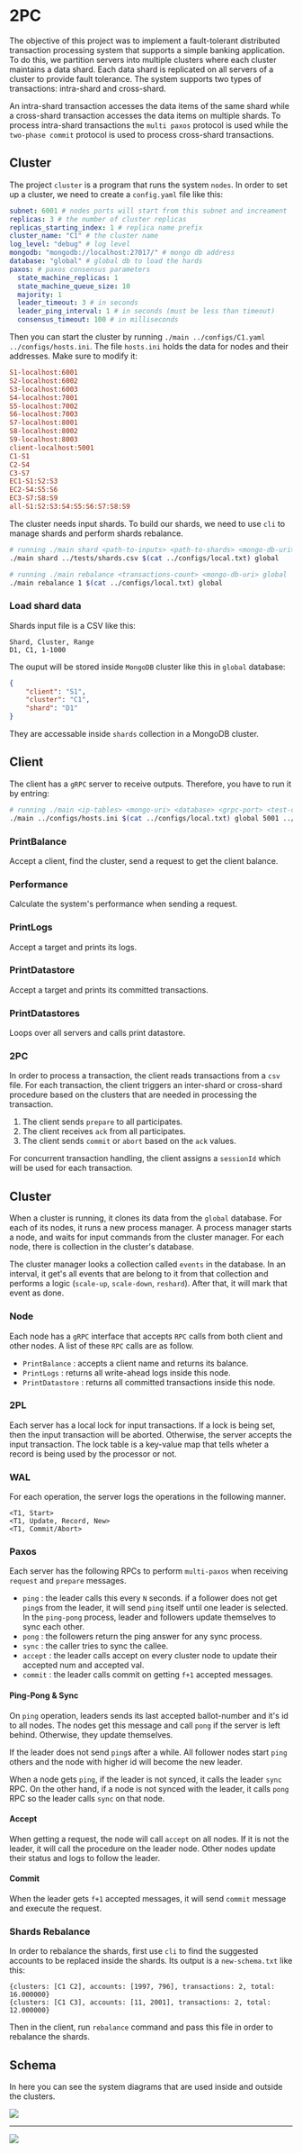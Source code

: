 # 2PC

The objective of this project was to implement a fault-tolerant distributed transaction processing system that supports a simple banking application. To do this, we partition servers into multiple clusters where each cluster maintains a data shard. Each data shard is replicated on all servers of a cluster to provide fault tolerance. The system supports two types of transactions: intra-shard and cross-shard.

An intra-shard transaction accesses the data items of the same shard while a cross-shard transaction
accesses the data items on multiple shards. To process intra-shard transactions the `multi paxos` protocol is used while the `two-phase commit` protocol is used to process cross-shard transactions.

## Cluster

The project `cluster` is a program that runs the system `nodes`. In order to set up a cluster, we need to create a `config.yaml` file like this:

```yaml
subnet: 6001 # nodes ports will start from this subnet and increament
replicas: 3 # the number of cluster replicas
replicas_starting_index: 1 # replica name prefix
cluster_name: "C1" # the cluster name
log_level: "debug" # log level
mongodb: "mongodb://localhost:27017/" # mongo db address
database: "global" # global db to load the hards
paxos: # paxos consensus parameters
  state_machine_replicas: 1
  state_machine_queue_size: 10
  majority: 1
  leader_timeout: 3 # in seconds
  leader_ping_interval: 1 # in seconds (must be less than timeout)
  consensus_timeout: 100 # in milliseconds
```

Then you can start the cluster by running `./main ../configs/C1.yaml ../configs/hosts.ini`. The file `hosts.ini` holds the data for nodes and their addresses. Make sure to modify it:

```ini
S1-localhost:6001
S2-localhost:6002
S3-localhost:6003
S4-localhost:7001
S5-localhost:7002
S6-localhost:7003
S7-localhost:8001
S8-localhost:8002
S9-localhost:8003
client-localhost:5001
C1-S1
C2-S4
C3-S7
EC1-S1:S2:S3
EC2-S4:S5:S6
EC3-S7:S8:S9
all-S1:S2:S3:S4:S5:S6:S7:S8:S9
```

The cluster needs input shards. To build our shards, we need to use `cli` to manage shards and perform shards rebalance.

```sh
# running ./main shard <path-to-inputs> <path-to-shards> <mongo-db-uri> global
./main shard ../tests/shards.csv $(cat ../configs/local.txt) global

# running ./main rebalance <transactions-count> <mongo-db-uri> global
./main rebalance 1 $(cat ../configs/local.txt) global
```

### Load shard data

Shards input file is a CSV like this:

```csv
Shard, Cluster, Range
D1, C1, 1-1000
```

The ouput will be stored inside `MongoDB` cluster like this in `global` database:

```json
{
    "client": "S1",
    "cluster": "C1",
    "shard": "D1"
}
```

They are accessable inside `shards` collection in a MongoDB cluster.

## Client

The client has a `gRPC` server to receive outputs. Therefore, you have to run it by entring:

```sh
# running ./main <ip-tables> <mongo-uri> <database> <grpc-port> <test-case-path>
./main ../configs/hosts.ini $(cat ../configs/local.txt) global 5001 ../tests/tests.csv
```

### PrintBalance

Accept a client, find the cluster, send a request to get the client balance.

### Performance

Calculate the system's performance when sending a request.

### PrintLogs

Accept a target and prints its logs.

### PrintDatastore

Accept a target and prints its committed transactions.

### PrintDatastores

Loops over all servers and calls print datastore.

### 2PC

In order to process a transaction, the client reads transactions from a `csv` file. For each transaction, the client triggers an inter-shard or cross-shard procedure based on the clusters that are needed in processing the transaction.

1. The client sends `prepare` to all participates.
2. The client receives `ack` from all participates.
3. The client sends `commit` or `abort` based on the `ack` values.

For concurrent transaction handling, the client assigns a `sessionId` which will be used for each transaction.

## Cluster

When a cluster is running, it clones its data from the `global` database. For each of its nodes, it runs a new process manager. A process manager starts a node, and waits for input commands from the cluster manager. For each node, there is collection in the cluster's database.

The cluster manager looks a collection called `events` in the database. In an interval, it get's all events that are belong to it from that collection and performs a logic (`scale-up`, `scale-down`, `reshard`). After that, it will mark that event as done.

### Node

Each node has a `gRPC` interface that accepts `RPC` calls from both client and other nodes. A list of these `RPC` calls are as follow.

- `PrintBalance` : accepts a client name and returns its balance.
- `PrintLogs` : returns all write-ahead logs inside this node.
- `PrintDatastore` : returns all committed transactions inside this node.

### 2PL

Each server has a local lock for input transactions. If a lock is being set, then the input transaction will be aborted. Otherwise, the server accepts the input transaction. The lock table is a key-value map that tells wheter a record is being used by the processor or not.

### WAL

For each operation, the server logs the operations in the following manner.

```
<T1, Start>
<T1, Update, Record, New>
<T1, Commit/Abort>
```

### Paxos

Each server has the following RPCs to perform `multi-paxos` when receiving `request` and `prepare` messages.

- `ping` : the leader calls this every `N` seconds. if a follower does not get `ping`s from the leader, it will send `ping` itself until one leader is selected. In the `ping-pong` process, leader and followers update themselves to sync each other.
- `pong` : the followers return the ping answer for any sync process.
- `sync` : the caller tries to sync the callee.
- `accept` : the leader calls accept on every cluster node to update their accepted num and accepted val.
- `commit` : the leader calls commit on getting `f+1` accepted messages.

#### Ping-Pong & Sync

On `ping` operation, leaders sends its last accepted ballot-number and it's id to all nodes. The nodes get this message and call `pong` if the server is left behind. Otherwise, they update themselves.

If the leader does not send `ping`s after a while. All follower nodes start `ping` others and the node with higher id will become the new leader.

When a node gets `ping`, if the leader is not synced, it calls the leader `sync` RPC. On the other hand, if a node is not synced with the leader, it calls `pong` RPC so the leader calls `sync` on that node.

#### Accept

When getting a request, the node will call `accept` on all nodes. If it is not the leader, it will call the procedure on the leader node. Other nodes update their status and logs to follow the leader.

#### Commit

When the leader gets `f+1` accepted messages, it will send `commit` message and execute the request.

### Shards Rebalance

In order to rebalance the shards, first use `cli` to find the suggested accounts to be replaced inside the shards. Its output is a `new-schema.txt` like this:

```
{clusters: [C1 C2], accounts: [1997, 796], transactions: 2, total: 16.000000}
{clusters: [C1 C3], accounts: [11, 2001], transactions: 2, total: 12.000000}
```

Then in the client, run `rebalance` command and pass this file in order to rebalance the shards.

## Schema

In here you can see the system diagrams that are used inside and outside the clusters.

![](.github/assets/db.drawio.png)

---

![](.github/assets/dtm.drawio.png)
